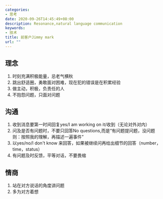 ```yaml
---
categories:
- 思考
date: 2020-09-26T14:45:49+08:00
description: Resonance,natural language communication
keywords:
- 技术
title: 前客户Jimmy mark
url: ""
---
```



## 理念

1. 时刻充满积极能量，忌老气横秋
1. 跳出舒适圈，勇敢面对困难，现在犯的错误是在积累经验
1. 做主动，积极，负责任的人
1. 不抱怨问题，只面对问题

## 沟通
1. 收到消息要第一时间回复yes/I am working on it/收到（无论对外对内）
1. 问及是否有问题时，不要只回答No questions,而是“有问题提问题，没问题则：按照我的理解，再描述一遍事件”
1. 以yes/no/I don't know 来回答，如果被继续问再给出细节的回答（number，time，status）
1. 有问题及时反馈，平等对话，不要畏缩

## 情商
1. 站在对方说话的角度讲问题
1. 多为对方着想